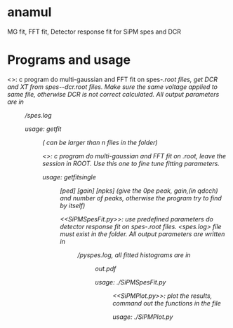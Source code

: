 anamul
======

MG fit, FFT fit, Detector response fit for SiPM spes and DCR

Programs and usage
==================

<<getfit>>: c program do multi-gaussian and FFT fit on spes-<i>.root files, get DCR and XT from spes-<i>-dcr.root files. Make sure the same voltage applied to same <i> file, otherwise DCR is not correct calculated. All output parameters are in <DIR>/spes.log
 
usage: getfit <DIR> <nfiles> (<nfiles> can be larger than n files in the folder)

<<getfitsingle>>: c program do multi-gaussian and FFT fit on <file>.root, leave the session in ROOT. Use this one to fine tune fitting parameters.

usage: getfitsingle <DIR> <filename> [ped] [gain] [npks]
(give the 0pe peak, gain,(in qdcch) and number of peaks, otherwise the program try to find by itself)

<<SiPMSpesFit.py>>: use predefined parameters do detector response fit on spes-<i>.root files. <spes.log> file must exist in the folder. All output parameters are written in <DIR>/pyspes.log, all fitted histograms are in <DIR>out.pdf 

usage: ./SiPMSpesFit.py <DIR>

<<SiPMPlot.py>>: plot the results, command out the functions in the file

usage: ./SiPMPlot.py <DIR>
